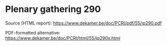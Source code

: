 # Plenary gathering 290

Source (HTML report): https://www.dekamer.be/doc/PCRI/pdf/55/ip290.pdf

PDF-formatted alternative: https://www.dekamer.be/doc/PCRI/html/55/ip290x.html

